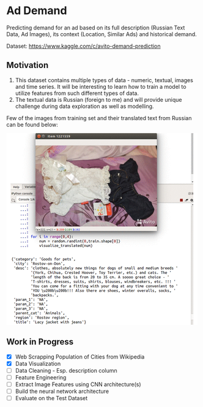 # Ad Demand
Predicting demand for an ad based on its full description (Russian Text Data, Ad Images), its context (Location, Similar Ads) and historical demand.

Dataset: https://www.kaggle.com/c/avito-demand-prediction

## Motivation
1. This dataset contains multiple types of data - numeric, textual, images and time series. It will be interesting to learn how    to train a model to utilize features from such different types of data.
2. The textual data is Russian (foreign to me) and will provide unique challenge during data exploration as well as modelling.

Few of the images from training set and their translated text from Russian can be found below:

![alt text](images/train-images.gif)


## Work in Progress 
- [x] Web Scrapping Population of Cities from Wikipedia
- [x] Data Visualization
- [ ] Data Cleaning - Esp. description column
- [ ] Feature Engineering
- [ ] Extract Image Features using CNN architecture(s) 
- [ ] Build the neural network architecture 
- [ ] Evaluate on the Test Dataset
